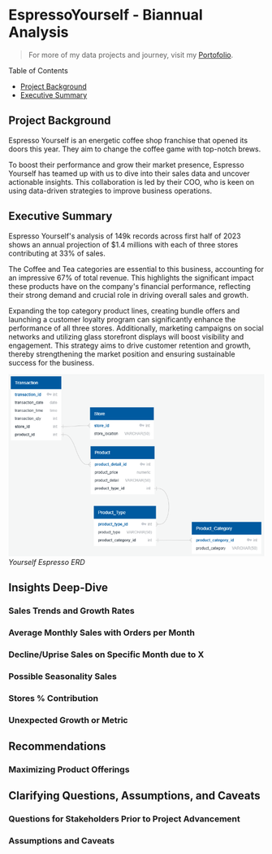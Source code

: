 # EspressoYourself - Biannual Analysis

>For more of my data projects and journey, visit my [Portofolio](https://this.me).

Table of Contents

- [Project Background](#project-background)
- [Executive Summary](#executive-summary)

## Project Background
Espresso Yourself is an energetic coffee shop franchise that opened its doors this year. They aim to change the coffee game with top-notch brews.

To boost their performance and grow their market presence, Espresso Yourself has teamed up with us to dive into their sales data and uncover actionable insights. This collaboration is led by their COO, who is keen on using data-driven strategies to improve business operations.

## Executive Summary
Espresso Yourself's analysis of 149k records across first half of 2023 shows an annual projection of $1.4 millions with each of three stores contributing at 33% of sales.

The Coffee and Tea categories are essential to this business, accounting for an impressive 67% of total revenue. This highlights the significant impact these products have on the company's financial performance, reflecting their strong demand and crucial role in driving overall sales and growth.

Expanding the top category product lines, creating bundle offers and launching a customer loyalty program can significantly enhance the performance of all three stores. Additionally, marketing campaigns on social networks and utilizing glass storefront displays will boost visibility and engagement. This strategy aims to drive customer retention and growth, thereby strengthening the market position and ensuring sustainable success for the business.


![Espresso Yourself ERD](Visualizations_Files/olap_proposal_ERD.png)
_Yourself Espresso ERD_


## Insights Deep-Dive

### Sales Trends and Growth Rates

### Average Monthly Sales with Orders per Month

### Decline/Uprise Sales on Specific Month due to X

### Possible Seasonality Sales

### Stores % Contribution

### Unexpected Growth or Metric

## Recommendations

### Maximizing Product Offerings

## Clarifying Questions, Assumptions, and Caveats

### Questions for Stakeholders Prior to Project Advancement

### Assumptions and Caveats